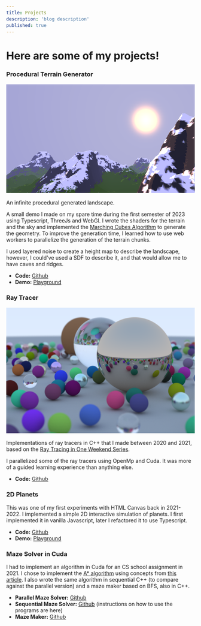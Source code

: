 ```yaml
---
title: Projects
description: 'blog description'
published: true
---
```


# Here are some of my projects!

### Procedural Terrain Generator

<img src="assets/images/terrain.png" class="project-image"/>

An infinite procedural generated landscape.

A small demo I made on my spare time during the first semester of 2023 using Typescript, ThreeJs and WebGl. I wrote the shaders for the terrain and the sky and implemented the [Marching Cubes Algorithm](https://en.wikipedia.org/wiki/Marching_cubes) to generate the geometry. To improve the generation time, I learned how to use web workers to parallelize the generation of the terrain chunks.

I used layered noise to create a height map to describe the landscape, however, I could've used a SDF to describe it, and that would allow me to have caves and ridges. 

- **Code:** [Github](https://github.com/mcavazotti/terrain-generator)
- **Demo:** [Playground](playground/terrain)

### Ray Tracer

<img src="assets/images/rt.png"  class="project-image"/>

Implementations of ray tracers in C++ that I made between 2020 and 2021, based on the [Ray Tracing in One Weekend Series](https://raytracing.github.io/).

I parallelized some of the ray tracers using OpenMp and Cuda. It was more of a guided learning experience than anything else.

- **Code:** [Github](https://github.com/mcavazotti/Ray-Tracing)

### 2D Planets

This was one of my first experiments with HTML Canvas back in 2021-2022. I implemented a simple 2D interactive simulation of planets. I first implemented it in vanilla Javascript, later I refactored it to use Typescript.

- **Code:** [Github](https://github.com/mcavazotti/planets)
- **Demo:** [Playground](playground/planets)

### Maze Solver in Cuda

I had to implement an algorithm in Cuda for an CS school assignment in 2021. I chose to implement the [A* algorithm](https://en.wikipedia.org/wiki/A*_search_algorithm) using concepts from [this article](https://userweb.cs.txstate.edu/~mb92/papers/gpgpu13.pdf). I also wrote the same algorithm in sequential C++ (to compare against the parallel version) and a maze maker based on BFS, also in C++.

- **Parallel Maze Solver:** [Github](https://github.com/mcavazotti/maze-solver-cuda)
- **Sequential Maze Solver:** [Github](https://github.com/mcavazotti/maze-solver) (instructions on how to use the programs are here)
- **Maze Maker:** [Github](https://github.com/mcavazotti/maze-maker)